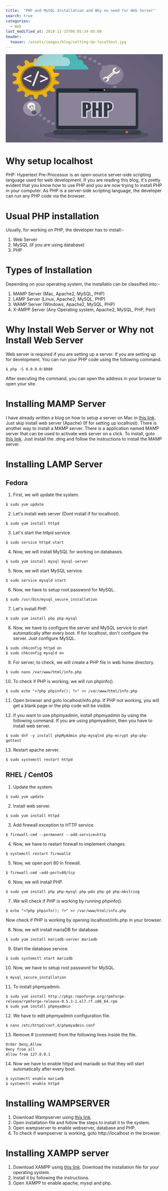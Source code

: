 ```yaml
---
title:  "PHP and MySQL Installation and Why no need for Web Server"
search: true
categories: 
  - Web
last_modified_at: 2018-11-15T08:05:34-05:00
header:
  teaser: /assets/images/blog/setting-Up-localhost.jpg
---
```


![setting-up-localhost](/assets/images/blog/setting-Up-localhost.jpg)

# Why setup localhost

PHP: Hypertext Pre-Processor is an open-source server-side scripting language used for web development. If you are reading this blog, it's pretty evident that you know how to use PHP and you are now trying to install PHP in your computer. As PHP is a server-side scripting language, the developer can run any PHP code via the browser.

# Usual PHP installation

Usually, for working on PHP, the developer has to install:-
1. Web Server
2. MySQL (if you are using database)
3. PHP

# Types of Installation

Depending on your operating system, the installatio can be classified into:-
1. MAMP Server (Mac, Apache2, MySQL, PHP)
2. LAMP Server (Linux, Apache2, MySQL, PHP)
3. WAMP Server (Windows, Apache2, MySQL, PHP)
4. X-AMPP Server (Any Operating system, Apache2, MySQL, PHP, Perl)

# Why Install Web Server or Why not Install Web Server

Web server is required if you are setting up a server. If you are setting up for development. You can run your PHP code using the following command.

```
$ php -S 0.0.0.0:8080
```

After executing the command, you can open the address in your browser to open your site.

# Installing MAMP Server

I have already written a blog on how to setup a server on Mac in [this link](https://www.sashwat.in/linux/macos/setup-localhost-mac/). Just skip install web server (Apache) (If for setting up localhost). There is another way to install a MAMP server. There is a application named MAMP server that can be used to activate web server on a click. To install, goto [this link](https://www.mamp.info/en/). Just install the .dmg and follow the instructions to install the MAMP server. 

# Installing LAMP Server

## Fedora

1. First, we will update the system.
```
$ sudo yum update
```

2. Let's install web server (Dont install if for localhost).
```
$ sudo yum install httpd
```

3. Let's start the httpd service.
```
$ sudo service httpd start
```

4. Now, we will install MySQL for working on databases.
```
$ sudo yum install mysql mysql-server
```

5. Now, we will start MySQL service.
```
$ sudo service mysqld start
```

6. Now, we have to setup root password for MySQL.
```
$ sudo /usr/bin/mysql_secure_installation
```

7. Let's install PHP.
```
$ sudo yum install php php-mysql
```

8. Now, we have to configure the server and MySQL service to start automatically after every boot. If for localhost, don't configure the server. Just configure MySQL.
```
$ sudo chkconfig httpd on
$ sudo chkconfig mysqld on
```

9. For server, to check, we will create a PHP file in web home directory.
```
$ sudo nano /var/www/html/info.php
```
10. To check if PHP is working, we will run phpinfo().
```
$ sudo echo "<?php phpinfo(); ?>" >> /var/www/html/info.php
```
11. Open browser and goto localhost/info.php. If PHP not working, you will get a blank page or the php code will be visible.

12. If you want to use phpmyadmin, install phpmyadmin by using the following command. If you are using phpmyadmin, then you have to install web server.
```
$ sudo dnf -y install phpMyAdmin php-mysqlnd php-mcrypt php-php-gettext
```

13. Restart apache server.
```
$ sudo systemctl restart httpd
```

## RHEL / CentOS

1. Update the system.
```
$ sudo yum update
```

2. Install web server.
```
$ sudo yum install httpd
```

3. Add firewall exception to HTTP service.
```
$ firewall-cmd --permanent --add-service=http
```

4. Now, we have to restart firewall to implement changes.
```
$ systemctl restart firewalld
```

5. Now, we open port 80 in firewall.
```
$ firewall-cmd —add-port=80/tcp
```

6. Now, we will install PHP.
```
$ sudo yum install php php-mysql php-pdo php-gd php-mbstring
```

7. We will check if PHP is working by running phpinfo().
```
$ echo "<?php phpinfo(); ?>" >> /var/www/html/info.php 
```
Now check if PHP is working by opening localhost/info.php in your browser.

8. Now, we will install mariaDB for database.
```
$ sudo yum install mariadb-server mariadb
```

9. Start the database service.
```
$ sudo systemctl start mariadb
```

10. Now, we have to setup root password for MySQL.
```
$ mysql_secure_installation
```

11. To install phpmyadmin.
```
$ sudo yum install http://pkgs.repoforge.org/rpmforge-release/rpmforge-release-0.5.3-1.el7.rf.x86_64.rpm
$ sudo yum install phpmyadmin
```

12. We have to edit phpmyadmin configuration file.
```
$ nano /etc/httpd/conf.d/phpmyadmin.conf
```

13. Remove # (comment) from the following lines inside the file.
```
Order Deny,Allow
Deny from all
Allow from 127.0.0.1
```

14. Now we have to enable httpd and mariadb so that they will start automatically after every boot.
```
$ systemctl enable mariadb
$ systemctl enable httpd
```


# Installing WAMPSERVER

1. Download Wampserver using [this link](http://www.wampserver.com/en/#download-wrapper).
2. Open installation file and follow the steps to install it to the system.
3. Open wampserver to enable webserver, database and PHP.
4. To check if wampserver is working, goto http://localhost in the browser.


# Installing XAMPP server

1. Download XAMPP using [this link](https://www.apachefriends.org/index.html). Download the installation file for your operating system.
2. Install it by following the instructions.
3. Open XAMPP to enable apache, mysql and php.